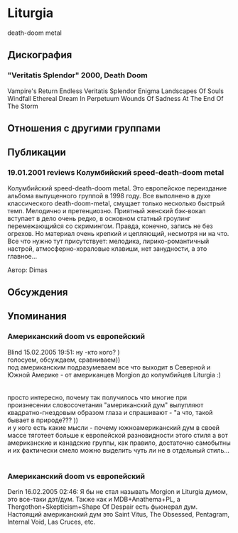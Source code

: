 # Liturgia

death-doom metal

## Дискография

### "Veritatis Splendor" 2000, Death Doom

Vampire's Return
Endless
Veritatis Splendor
Enigma
Landscapes Of Souls
Windfall
Ethereal Dream
In Perpetuum
Wounds Of Sadness
At The End Of The Storm


## Отношения с другими группами


## Публикации

### 19.01.2001 reviews Колумбийский speed-death-doom metal

<p>Колумбийский speed-death-doom metal. Это европейское переиздание альбома выпущенного группой в 1998 году. Все выполнено в духе классического death-doom-metal, смущает только несколько быстрый темп. Мелодично и претенциозно. Приятный женский бэк-вокал вступает в дело очень редко, в основном статный гроулинг перемежающийся со скримингом. Правда, конечно, запись не без огрехов. Но материал очень крепкий и цепляющий, несмотря ни на что. Все что нужно тут присутствует: мелодика, лирико-романтичный настрой, атмосферно-хораловые клавиши, нет занудности, а это главное...</p>

Автор: Dimas


## Обсуждения


## Упоминания

### Американский doom vs европейский

Blind 15.02.2005 19:51:
ну -кто кого? )<BR>голосуем, обсуждаем, сравниваем))<BR>под американским подразумеваем все что выходит в Северной и Южной Америке - от американцев  Morgion до колумбийцев Liturgia :)<BR><BR><BR>просто интересно, почему так получилось что многие при произнесении словосочетания "американский дум" вылупляют квадратно-гнездовым образом глаза и спрашивают - "а что, такой бывает в природе??? ))<BR>и у кого есть какие мысли -  почему южноамериканский дум в своей массе тяготеет больше к европейской   разновидности этого стиля а вот американские и канадские группы, как правило, достаточно самобытны и их фактически смело можно выделить чуть ли не в отдельный стиль...<BR><BR>

### Американский doom vs европейский

Derin 16.02.2005 02:46:
Я бы не стал называть Morgion и Liturgia думом, это все-таки дэт/дум. Также как и MDB+Anathema+PL, а Thergothon+Skepticism+Shape Of Despair есть фьюнерал дум. Настоящий американский дум это Saint Vitus, The Obsessed, Pentagram, Internal Void, Las Cruces, etc.<BR>

